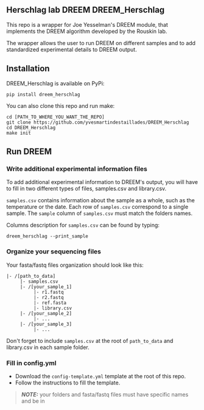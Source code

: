 ## Herschlag lab DREEM DREEM_Herschlag

This repo is a wrapper for Joe Yesselman's DREEM module, that implements the DREEM algorithm developed by the Rouskin lab.

The wrapper allows the user to run DREEM on different samples and to add standardized experimental details to DREEM output.


## Installation

DREEM_Herschlag is available on PyPi:

```
pip install dreem_herschlag
```

You can also clone this repo and run make:

```
cd [PATH_TO_WHERE_YOU_WANT_THE_REPO]
git clone https://github.com/yvesmartindestaillades/DREEM_Herschlag
cd DREEM_Herschlag
make init
```

## Run DREEM

### Write additional experimental information files 

To add additional experimental information to DREEM's output, you will have to fill in two different types of files, samples.csv and library.csv.

`samples.csv` contains information about the sample as a whole, such as the temperature or the date. 
Each row of `samples.csv` correspond to a single sample. 
The `sample` column of `samples.csv` must match the folders names.

Columns description for `samples.csv` can be found by typing:

```
dreem_herschlag --print_sample
```

### Organize your sequencing files
Your fasta/fastq files organization should look like this:
```
|- /[path_to_data]
     |- samples.csv
     |- /[your_sample_1]
          |- r1.fastq
          |- r2.fastq
          |- ref.fasta
          |- library.csv
     |- /[your_sample_2]
          |- ...
     |- /[your_sample_3]
          |- ...
```
Don't forget to include `samples.csv` at the root of `path_to_data` and library.csv in each sample folder.

### Fill in config.yml

- Download the `config-template.yml` template at the root of this repo.
- Follow the instructions to fill the template.

> **_NOTE:_** your folders and fasta/fastq files must have specific names and be in 
